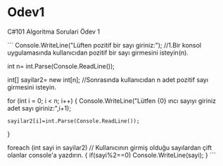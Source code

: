 # Odev1
C#101 Algoritma Sorulari Ödev 1

´´´
Console.WriteLine("Lüften pozitif bir sayı giriniz:"); //1.Bir konsol uygulamasında kullanıcıdan pozitif bir sayı girmesini isteyin(n). 

int n= int.Parse(Console.ReadLine());


int[] sayilar2= new int[n];  //Sonrasında kullanıcıdan n adet pozitif sayı girmesini isteyin.

for (int i = 0; i < n; i++)
{
    Console.WriteLine("Lütfen {0} ıncı sayıyı giriniz adet sayı giriniz:",i+1); 
    
    sayilar2[i]=int.Parse(Console.ReadLine());
}

foreach (int sayi in sayilar2)  // Kullanıcının girmiş olduğu sayılardan çift olanlar console'a yazdırın.
{
    if(sayi%2==0)
    Console.WriteLine(sayi);
}
´´´
